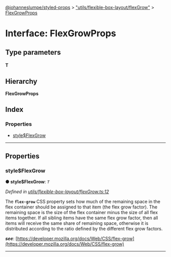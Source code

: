[@johanneslumpe/styled-props](../README.md) > ["utils/flexible-box-layout/flexGrow"](../modules/_utils_flexible_box_layout_flexgrow_.md) > [FlexGrowProps](../interfaces/_utils_flexible_box_layout_flexgrow_.flexgrowprops.md)

# Interface: FlexGrowProps

## Type parameters
#### T 
## Hierarchy

**FlexGrowProps**

## Index

### Properties

* [style$FlexGrow](_utils_flexible_box_layout_flexgrow_.flexgrowprops.md#style_flexgrow)

---

## Properties

<a id="style_flexgrow"></a>

###  style$FlexGrow

**● style$FlexGrow**: *`T`*

*Defined in [utils/flexible-box-layout/flexGrow.ts:12](https://github.com/johanneslumpe/styled-props/blob/8e709f1/src/utils/flexible-box-layout/flexGrow.ts#L12)*

The **`flex-grow`** CSS property sets how much of the remaining space in the flex container should be assigned to that item (the flex grow factor). The remaining space is the size of the flex container minus the size of all flex items together. If all sibling items have the same flex grow factor, then all items will receive the same share of remaining space, otherwise it is distributed according to the ratio defined by the different flex grow factors.

*__see__*: [https://developer.mozilla.org/docs/Web/CSS/flex-grow](https://developer.mozilla.org/docs/Web/CSS/flex-grow)

___

